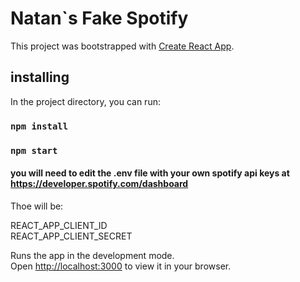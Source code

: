 # Natan`s Fake Spotify

This project was bootstrapped with [Create React App](https://github.com/facebook/create-react-app).

## installing

In the project directory, you can run:

### `npm install`

### `npm start`

#### you will need to edit the .env file with your own spotify api keys at https://developer.spotify.com/dashboard

Thoe will be:

REACT_APP_CLIENT_ID\
REACT_APP_CLIENT_SECRET

Runs the app in the development mode.\
Open [http://localhost:3000](http://localhost:3000) to view it in your browser.
